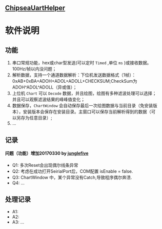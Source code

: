 
## [ChipseaUartHelper](www.chipsea.com)
#  软件说明
## 功能

1. 串口常规功能，hex或char型发送(可以定时 `Timed` ,单位 `ms` )或接收数据。100Hz/帧以内没问题；
2. 解析数据，支持一个通道数据解析：下位机发送数据格式（1帧）：0xAB+0xBA+ADOH+ADOL+ADOLL+CHECKSUM;CheckSum为ADOH^ADOL^ADOLL（异或值）；
3. 上位机 `Chart` 可以 `Decode` 数据，并且绘图，绘图有多种滤波处理可以选择；并且可以观察滤波结果的峰峰值变化；
4. 数据保存，`ChartWindow` 会自动保存最后一次绘图数据与当前目录（免安装版本），安装版本会保存在安装目录。主窗口可以保存当前解析得到的数据（可以另存为任意目录）; 
5. ...
## 记录
#### 问题（功能）增加20170330 by [junglefive](https://github.com/junglefive/ChipseaUartHelper)
- Q1: 多次Reset会出现偶尔线条异常
- Q2: 考虑在成功打开SeirialPort后，COM配置 isEnable = false.
- Q3: ChartWindow 中，某个异常没有Catch,导致程序偶尔奔溃.
- Q4: ...
## 处理记录
- A1:
- A2: 
- A3: ...




